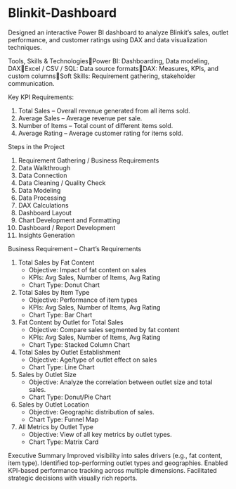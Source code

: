 # Blinkit-Dashboard
Designed an interactive Power BI dashboard to analyze Blinkit’s sales, outlet performance, and customer ratings using DAX and data visualization techniques.

Tools, Skills & TechnologiesPower BI: Dashboarding, Data modeling, DAXExcel / CSV / SQL: Data source formatsDAX: Measures, KPIs, and custom columnsSoft Skills: Requirement gathering, stakeholder communication.

Key KPI Requirements:
1. Total Sales – Overall revenue generated from all items sold.
2. Average Sales – Average revenue per sale.
3. Number of Items – Total count of different items sold.
4. Average Rating – Average customer rating for items sold.

Steps in the Project
1. Requirement Gathering / Business Requirements
2. Data Walkthrough
3. Data Connection
4. Data Cleaning / Quality Check
5. Data Modeling
6. Data Processing
7. DAX Calculations
8. Dashboard Layout
9. Chart Development and Formatting
10. Dashboard / Report Development
11. Insights Generation

Business Requirement – Chart’s Requirements
1. Total Sales by Fat Content
   - Objective: Impact of fat content on sales
   - KPIs: Avg Sales, Number of Items, Avg Rating
   - Chart Type: Donut Chart
2. Total Sales by Item Type
   - Objective: Performance of item types
   - KPIs: Avg Sales, Number of Items, Avg Rating
   - Chart Type: Bar Chart
3. Fat Content by Outlet for Total Sales
   - Objective: Compare sales segmented by fat content
   - KPIs: Avg Sales, Number of Items, Avg Rating
   - Chart Type: Stacked Column Chart
4. Total Sales by Outlet Establishment
   - Objective: Age/type of outlet effect on sales
   - Chart Type: Line Chart
5. Sales by Outlet Size
   - Objective: Analyze the correlation between outlet size and total sales.
   - Chart Type: Donut/Pie Chart
6. Sales by Outlet Location
   - Objective: Geographic distribution of sales.
   - Chart Type: Funnel Map
7. All Metrics by Outlet Type
   - Objective: View of all key metrics by outlet types.
   - Chart Type: Matrix Card

Executive Summary
Improved visibility into sales drivers (e.g., fat content, item type).
Identified top-performing outlet types and geographies.
Enabled KPI-based performance tracking across multiple dimensions.
Facilitated strategic decisions with visually rich reports.
